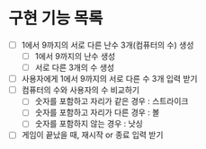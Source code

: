 # 구현 기능 목록

- [ ] 1에서 9까지의 서로 다른 난수 3개(컴퓨터의 수) 생성
    - [ ] 1에서 9까지의 난수 생성
    - [ ] 서로 다른 3개의 수 생성
- [ ] 사용자에게 1에서 9까지의 서로 다른 수 3개 입력 받기
- [ ] 컴퓨터의 수와 사용자의 수 비교하기
    - [ ] 숫자를 포함하고 자리가 같은 경우 : 스트라이크
    - [ ] 숫자를 포함하고 자리가 다른 경우 : 볼
    - [ ] 숫자를 포함하지 않는 경우 : 낫싱
- [ ] 게임이 끝났을 때, 재시작 or 종료 입력 받기
